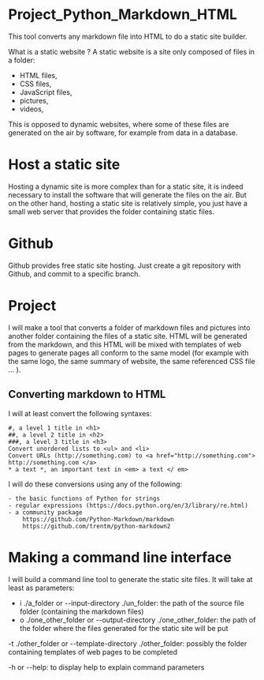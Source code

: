 # Project_Python_Markdown_HTML

This tool converts any markdown file into HTML to do a static site builder.

What is a static website ?
A static website is a site only composed of files in a folder:

- HTML files,
- CSS files,
- JavaScript files,
- pictures,
- videos,

This is opposed to dynamic websites, where some of these files are generated on the air by software, for example from data in a database.


# Host a static site
Hosting a dynamic site is more complex than for a static site, it is indeed necessary to install the software that will generate the files on the air. But on the other hand, hosting a static site is relatively simple, you just have a small web server that provides the folder containing static files.

# Github
Github provides free static site hosting. Just create a git repository with Github, and commit to a specific branch.


# Project
I will make a tool that converts a folder of markdown files and pictures into another folder containing the files of a static site. HTML will be generated from the markdown, and this HTML will be mixed with templates of web pages to generate pages all conform to the same model (for example with the same logo, the same summary of website, the same referenced CSS file ... ).

## Converting markdown to HTML

I will at least convert the following syntaxes:

    #, a level 1 title in <h1>
    ##, a level 2 title in <h2>
    ###, a level 3 title in <h3>
    Convert unordered lists to <ul> and <li>
    Convert URLs (http://something.com) to <a href="http://something.com"> http://something.com </a>
    * a text *, an important text in <em> a text </ em>

I will do these conversions using any of the following:

    - the basic functions of Python for strings
    - regular expressions (https://docs.python.org/en/3/library/re.html)
    - a community package
        https://github.com/Python-Markdown/markdown
        https://github.com/trentm/python-markdown2


# Making a command line interface
I will build a command line tool to generate the static site files. It will take at least as parameters:

- i ./a_folder or --input-directory ./un_folder: the path of the source file folder (containing the markdown files)
- o ./one_other_folder or --output-directory ./one_other_folder: the path of the folder where the files generated for the static site will be put
 
  
-t ./other_folder or --template-directory ./other_folder: possibly the folder containing templates of web pages to be completed

-h or --help: to display help to explain command parameters









